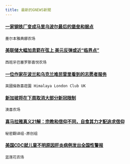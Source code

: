 ```yaml
---
title: 最新的GNEWS新聞
---
```


#### [一家钢铁厂变成马里乌波尔最后的堡垒和据点](/gnews/2396866.md)
 `墨尔本雅典娜农场`

#### [美联储大幅加息箭在弦上 美元反弹或近“临界点”](/gnews/2396842.md)
 `西班牙巴塞罗那喜悦农场`

#### [一位作家在波兰和乌克兰难民营里看到的志愿者服务](/gnews/2396386.md)
 `英國倫敦喜莊園 Himalaya London Club UK`

#### [新加坡将在下周取消大部分新冠限制](/gnews/2396036.md)
 `澳喜农场`

#### [喜马拉雅真义21解：宗教和信仰不同，自食其力才配追求信仰](/gnews/2396033.md)
 `秘密翻译组-原创组`

#### [美国CDC就儿童不明原因肝炎病例发出全国性警报](/gnews/2396016.md)
 `蓝莲花农场`

